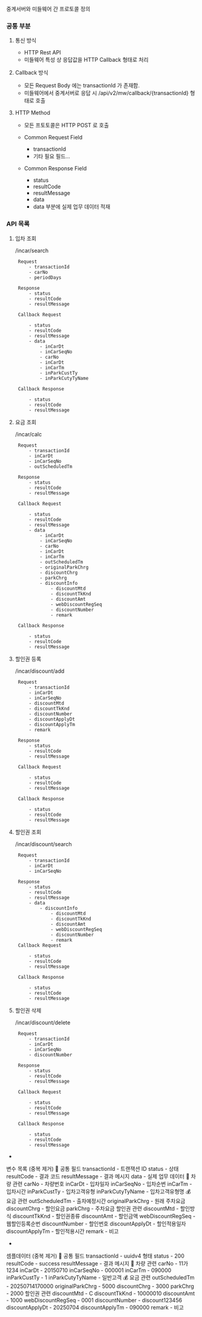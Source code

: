 중계서버와 미들웨어 간 프로토콜 정의

 
### 공통 부분 ###

1. 통신 방식 
    - HTTP Rest API
    - 미들웨어 특성 상 응답값을 HTTP Callback 형태로 처리

2. Callback 방식
    - 모든 Request Body 에는 transactionId 가 존재함. 
    - 미들웨어에서 중계서버로 응답 시 /api/v2/mw/callback/{transactionId} 형태로 호출


3. HTTP Method
    - 모든 프토토콜은 HTTP POST 로 호출
    - Common Request Field 
        - transactionId
        - 기타 필요 필드...

    - Common Response Field 
        - status
        - resultCode
        - resultMessage
        - data 

        * data 부분에 실제 업무 데이터 적재

    
### API 목록 ###

1. 입차 조회

    /incar/search

        Request 
            - transactionId
            - carNo
            - periodDays

        Response
            - status
            - resultCode
            - resultMessage

        Callback Request

            - status
            - resultCode
            - resultMessage
            - data 
                - inCarDt
                - inCarSeqNo
                - carNo
                - inCarDt
                - inCarTm
                - inParkCustTy
                - inParkCutyTyName

        Callback Response

            - status
            - resultCode
            - resultMessage

2. 요금 조회

    /incar/calc

        Request
            - transactionId
            - inCarDt
            - inCarSeqNo
            - outScheduledTm

        Response
            - status
            - resultCode
            - resultMessage

        Callback Request

            - status
            - resultCode
            - resultMessage
            - data 
                - inCarDt
                - inCarSeqNo
                - carNo
                - inCarDt
                - inCarTm
                - outScheduledTm
                - originalParkChrg
                - discountChrg
                - parkChrg
                - discountInfo
                    - discountMtd
                    - discountTkKnd
                    - discountAmt
                    - webDiscountRegSeq
                    - discountNumber
                    - remark

        Callback Response

            - status
            - resultCode
            - resultMessage              

3. 할인권 등록

    /incar/discount/add

        Request
            - transactionId
            - inCarDt
            - inCarSeqNo
            - discountMtd
            - discountTkKnd
            - discountNumber
            - discountApplyDt
            - discountApplyTm
            - remark

        Response
            - status
            - resultCode
            - resultMessage

        Callback Request

            - status
            - resultCode
            - resultMessage

        Callback Response

            - status
            - resultCode
            - resultMessage            

3. 할인권 조회

    /incar/discount/search

        Request
            - transactionId
            - inCarDt
            - inCarSeqNo

        Response
            - status
            - resultCode
            - resultMessage
            - data
                - discountInfo
                    - discountMtd
                    - discountTkKnd
                    - discountAmt
                    - webDiscountRegSeq
                    - discountNumber
                    - remark
        Callback Request

            - status
            - resultCode
            - resultMessage

        Callback Response

            - status
            - resultCode
            - resultMessage            



4. 할인권 삭제

    /incar/discount/delete

        Request
            - transactionId
            - inCarDt
            - inCarSeqNo
            - discountNumber

        Response
            - status
            - resultCode
            - resultMessage

        Callback Request

            - status
            - resultCode
            - resultMessage

        Callback Response

            - status
            - resultCode
            - resultMessage            



* 
변수 목록 (중복 제거)
🔑 공통 필드
transactionId - 트랜잭션 ID
status - 상태
resultCode - 결과 코드
resultMessage - 결과 메시지
data - 실제 업무 데이터
🚗 차량 관련
carNo - 차량번호
inCarDt - 입차일자
inCarSeqNo - 입차순번
inCarTm - 입차시간
inParkCustTy - 입차고객유형
inParkCutyTyName - 입차고객유형명
💰 요금 관련
outScheduledTm - 출차예정시간
originalParkChrg - 원래 주차요금
discountChrg - 할인요금
parkChrg - 주차요금
 할인권 관련
discountMtd - 할인방식
discountTkKnd - 할인권종류
discountAmt - 할인금액
webDiscountRegSeq - 웹할인등록순번
discountNumber - 할인번호
discountApplyDt - 할인적용일자
discountApplyTm - 할인적용시간
remark - 비고



* 
셈플데이터 (중복 제거)
🔑 공통 필드
transactionId - uuidv4 형태
status - 200
resultCode - success
resultMessage - 결과 메시지
🚗 차량 관련
carNo - 11가1234
inCarDt - 20150710
inCarSeqNo - 000001
inCarTm - 090000
inParkCustTy - 1
inParkCutyTyName - 일반고객
💰 요금 관련
outScheduledTm - 20250714170000
originalParkChrg - 5000
discountChrg - 3000
parkChrg - 2000
 할인권 관련
discountMtd - C
discountTkKnd - 10000010
discountAmt - 1000
webDiscountRegSeq - 0001
discountNumber - discount123456
discountApplyDt - 20250704
discountApplyTm - 090000
remark - 비고

